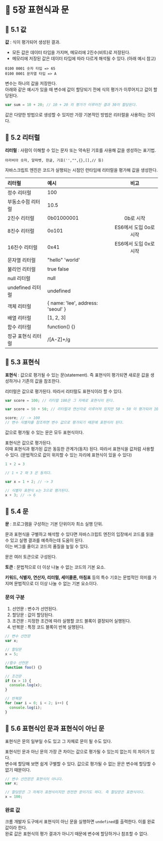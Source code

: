 # 📕 5장 표현식과 문

## 📝 5.1 값

**값** : 식이 평가되어 생성된 결과.

- 모든 값은 데이터 타입을 가지며, 메모리에 2진수(비트)로 저장된다.
- 메모리에 저장된 값은 데이터 타입에 따라 다르게 해석될 수 있다. (아래 예시 참고)

```
0100 0001 숫자 타입 => 65
0100 0001 문자열 타입 => A
```

변수는 하나의 값을 저장한다.  
아래와 같은 예시가 있을 때 변수에 값이 할당되기 전에 식의 평가가 이루어지고 값이 할당된다.

```js
var sum = 10 + 20; // 10 + 20 의 평가가 이루어진 결과 30이 할당된다.
```

값은 다양한 방법으로 생성할 수 있지만 가장 기본적인 방법은 리터럴을 사용하는 것이다.

## 📝 5.2 리터럴

**리터럴** : 사람이 이해할 수 있는 문자 또는 약속된 기호를 사용해 값을 생성하는 표기법.

```
아라비아 숫자, 알파벳, 한글, 기호('',"",{},[],// 등)
```

자바스크립트 엔진은 코드가 실행되는 시점인 런타임에 리터럴을 평가해 값을 생성한다.

| 리터럴             | 예시                              |          비고          |
| :----------------- | :-------------------------------- | :--------------------: |
| 정수 리터럴        | 100                               |                        |
| 부동소수점 리터럴  | 10.5                              |                        |
| 2진수 리터럴       | 0b01000001                        |       0b로 시작        |
| 8진수 리터럴       | 0o101                             | ES6에서 도입 0o로 시작 |
| 16진수 리터럴      | 0x41                              | ES6에서 도입 0x로 시작 |
| 문자열 리터럴      | "hello" 'world'                   |                        |
| 불리언 리터럴      | true false                        |                        |
| null 리터럴        | null                              |                        |
| undefined 리터럴   | undefined                         |                        |
| 객체 리터럴        | { name: 'lee', address: 'seoul' } |                        |
| 배열 리터럴        | [1, 2, 3]                         |                        |
| 함수 리터럴        | function() {}                     |                        |
| 정규 표현식 리터럴 | /[A-Z]+/g                         |                        |

## 📝 5.3 표현식

**표현식** : 값으로 평가될 수 있는 문(statement). 즉 표현식이 평가되면 새로운 값을 생성하거나 기존의 값을 참조한다.

리터럴은 값으로 평가된다. 따라서 리터럴도 표현식이라 할 수 있다.

```js
var score = 100; // 리터럴 100은 그 자체로 표현식이 된다.

var score = 50 + 50; // 리터럴과 연산자로 이루어져 있지만 50 + 50 이 평가되어 100을 생성하기 때문에 표현식이 된다.

score; // -> 100
// 변수 식별자를 참조하면 변수 값으로 평가되기 때문에 표현식이 된다.
```

값으로 평가될 수 있는 문은 모두 표현식이다.

표현식은 값으로 평가된다.  
이때 표현식과 평가된 값은 동등한 관계가(동치) 된다.
따라서 표현식을 값처럼 사용할 수 있다. (문법적으로 값이 위치할 수 있는 자리에 표현식이 있을 수 있다)

```js
1 + 2 = 3

// 1 + 2 와 3 은 동치다.

var x = 1 + 2; // -> 3

// 식별자 표현식 x는 3으로 평가된다.
x + 3; // -> 6
```

## 📝 5.4 문

**문** : 프로그램을 구성하는 기본 단위이자 최소 실행 단위.

문과 표현식을 구별하고 해석할 수 있다면 자바스크립트 엔진의 입장에서 코드를 읽을 수 있고 실행 결과를 예측하는데 도움이 된다.  
이는 버그를 줄이고 코드의 품질을 높일 수 있다.

문은 여러 토큰으로 구성된다.

**토큰** : 문법적으로 더 이상 나눌 수 없는 코드의 기본 요소.

**키워드, 식별자, 연산자, 리터럴, 세미콜론, 마침표** 등의 특수 기호는 문법적인 의미를 가지며 문법적으로 더 이상 나눌 수 없는 기본 요소이다.

### 문의 구분

1. 선언문 : 변수가 선언된다.
2. 할당문 : 값이 할당된다.
3. 조건문 : 지정한 조건에 따라 실행할 코드 블록이 결정되어 실행된다.
4. 반복문 : 특정 코드 블록이 반복 실행된다.

```js
// 변수 선언문
var x;

// 할당문
x = 5;

//함수 선언문
function foo() {}

// 조건문
if (x > 1) {
  console.log(x);
}

// 반복문
for (var i = 0; i < 2; i++) {
  console.log(i);
}
```

## 📝 5.6 표현식인 문과 표현식이 아닌 문

표현식은 문의 일부일 수도 있고 그 자체로 문이 될 수도 있다.

표현식인 문과 아닌 문의 가장 큰 차이는 값으로 평가될 수 있는지 없는지 의 차이가 있다.  
변수에 할당해 보면 쉽게 구별할 수 있다. 값으로 평가될 수 없는 문은 변수에 할당할 수 없기 때문이다.

```js
// 변수 선언문은 표현식이 아니다.
var x;

// 할당문은 그 자체가 표현식이지만 완전한 문이기도 하다. 즉 할당문은 표현식이다.
x = 100;
```

### 완료 값

크롬 개발자 도구에서 표현식이 아닌 문을 실행하면 `undefined`를 출력한다. 이를 완료 값이라 한다.  
완료 값은 표현식의 평가 결과가 아니기 때문에 변수에 할당하거나 참조할 수 없다.
